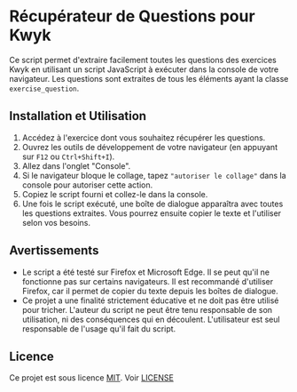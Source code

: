 # Récupérateur de Questions pour Kwyk

Ce script permet d'extraire facilement toutes les questions des exercices Kwyk en utilisant un script JavaScript à exécuter dans la console de votre navigateur. Les questions sont extraites de tous les éléments ayant la classe `exercise_question`.

## Installation et Utilisation

1. Accédez à l'exercice dont vous souhaitez récupérer les questions.
2. Ouvrez les outils de développement de votre navigateur (en appuyant sur `F12` ou `Ctrl+Shift+I`).
3. Allez dans l'onglet "Console".
4. Si le navigateur bloque le collage, tapez `"autoriser le collage"` dans la console pour autoriser cette action.
5. Copiez le script fourni et collez-le dans la console.
6. Une fois le script exécuté, une boîte de dialogue apparaîtra avec toutes les questions extraites. Vous pourrez ensuite copier le texte et l'utiliser selon vos besoins.

## Avertissements

- Le script a été testé sur Firefox et Microsoft Edge. Il se peut qu'il ne fonctionne pas sur certains navigateurs. Il est recommandé d'utiliser Firefox, car il permet de copier du texte depuis les boîtes de dialogue.
- Ce projet a une finalité strictement éducative et ne doit pas être utilisé pour tricher. L'auteur du script ne peut être tenu responsable de son utilisation, ni des conséquences qui en découlent. L'utilisateur est seul responsable de l'usage qu'il fait du script.

## Licence

Ce projet est sous licence [MIT](https://opensource.org/licenses/MIT). Voir [LICENSE](LICENSE.md)
